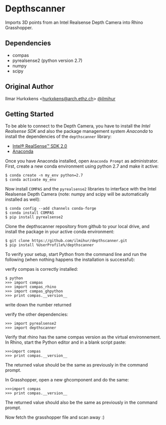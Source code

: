 # Depthscanner
Imports 3D points from an Intel Realsense Depth Camera into Rhino Grasshopper.

## Dependencies
- compas
- pyrealsense2 (python version 2.7)
- numpy
- scipy

## Original Author

Ilmar Hurkxkens <<hurkxkens@arch.ethz.ch>> [@ilmihur](https://github.com/ilmihur/)

## Getting Started

To be able to connect to the Depth Camera, you have to install the *Intel Realsense SDK* and also the package management system *Anaconda* to install the dependencies of the `depthscanner` library: 

- [Intel® RealSense™ SDK 2.0](https://www.intelrealsense.com/developers/)
- [Anaconda](https://www.anaconda.com/distribution/)

Once you have Anaconda installed, open `Anaconda Prompt` as administrator. First, create a new conda environment using python 2.7 and make it active: 

    $ conda create -n my_env python=2.7
    $ conda activate my_env
    
Now install `COMPAS` and the `pyrealsense2` libraries to interface with the Intel Realsense Depth Camera (note: numpy and scipy will be automatically installed as well): 

    $ conda config --add channels conda-forge 
    $ conda install COMPAS
    $ pip install pyrealsense2
    
Clone the depthscanner repository from github to your local drive, and install the package in your active conda environment:
    
    $ git clone https://github.com/ilmihur/depthscanner.git  
    $ pip install %UserProfile%/depthscanner
    
To verify your setup, start Python from the command line and run the following (when nothing happens the installation is successful):

verify compas is correctly installed:

    $ python
    >>> import compas
    >>> import compas_rhino
    >>> import compas_ghpython
    >>> print compas.__version__
    
write down the number returned
    
verify the other dependencies:

    >>> import pyrealsense2
    >>> import depthscanner
    
Verify that rhino has the same compas version as the virtual environnement.
In Rhino, start the Python editor and in a blank script paste:

    >>>import compas
    >>> print compas.__version__
    
The returned value should be the same as previously in the command prompt.

In Grasshopper, open a new ghcomponent and do the same:

    >>>import compas
    >>> print compas.__version__

The returned value should also be the same as previously in the command prompt.


Now fetch the grasshopper file and scan away :)
